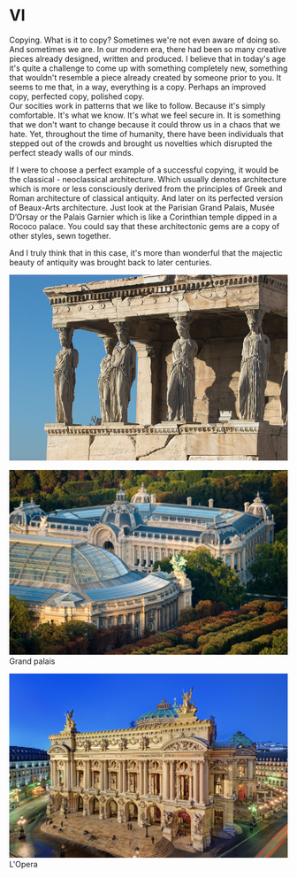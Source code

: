 # VI

Copying. What is it to copy? Sometimes we're not even aware of doing so. And sometimes we are. 
In our modern era, there had been so many creative pieces already designed, written and produced. I believe that in today's age it's quite a challenge to come up with something completely new, something that wouldn't resemble a piece already created by someone prior to you. It seems to me that, in a way, everything is a copy. Perhaps an improved copy, perfected copy, polished copy.  
Our socities work in patterns that we like to follow. Because it's simply comfortable. It's what we know. It's what we feel secure in. It is something that we don't want to change because it could throw us in a chaos that we hate. 
Yet, throughout the time of humanity, there have been individuals that stepped out of the crowds and brought us novelties which disrupted the perfect steady walls of our minds. 

If I were to choose a perfect example of a successful copying, it would be the classical - neoclassical architecture. Which usually denotes architecture which is more or less consciously derived from the principles of Greek and Roman architecture of classical antiquity. And later on its perfected version of Beaux-Arts architecture. Just look at the Parisian Grand Palais, Musée D’Orsay or the Palais Garnier which is like a Corinthian temple dipped in a Rococo palace. You could say that these architectonic gems are a copy of other styles, sewn together. 

And I truly think that in this case, it's more than wonderful that the majectic beauty of antiquity was brought back to later centuries.

![antique](./img/antique.jpg)

![grand palais](./img/grand-palais.jpg)
Grand palais


![opera](./img/opera.jpg)
L'Opera

